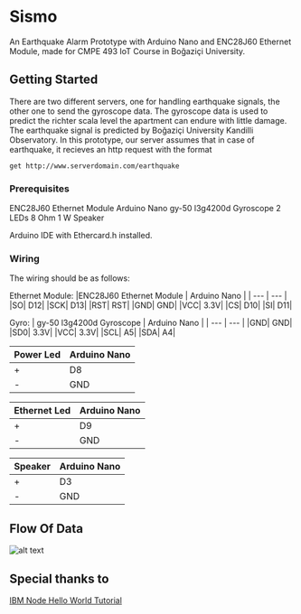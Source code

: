 # Sismo

An Earthquake Alarm Prototype with Arduino Nano and ENC28J60 Ethernet Module, made for CMPE 493 IoT Course in Boğaziçi University.

## Getting Started

There are two different servers, one for handling earthquake signals, the other one to send the gyroscope data. The gyroscope data is used to predict the richter scala level the apartment can endure with little damage. The earthquake signal is predicted by Boğaziçi University Kandilli Observatory. In this prototype, our server assumes that in case of earthquake, it recieves an http request with the format 


```
get http://www.serverdomain.com/earthquake
```

### Prerequisites

ENC28J60 Ethernet Module
Arduino Nano
gy-50 l3g4200d Gyroscope
2 LEDs
8 Ohm 1 W Speaker

Arduino IDE with Ethercard.h installed.


### Wiring

The wiring should be as follows:

Ethernet Module:
|ENC28J60 Ethernet Module | Arduino Nano |
| --- | --- |
|SO| 	D12|
|SCK|	D13|
|RST|	RST|
|GND|	GND|
|VCC|	3.3V|
|CS|	D10|
|SI|	D11|

Gyro:
| gy-50 l3g4200d Gyroscope | Arduino Nano |
| --- | --- |
|GND|	GND|
|SD0|	3.3V|
|VCC|	3.3V|
|SCL|	A5|
|SDA|	A4|


|Power Led	|Arduino Nano|
| --- | --- |
|+|	D8|
|-|	GND|


|Ethernet Led |Arduino Nano|
| --- | --- |
|+|	D9|
|-|	GND|


|Speaker |Arduino Nano|
| --- | --- |
|+|	D3|
|-|	GND|


## Flow Of Data

![alt text](http://url/to/img.png)


## Special thanks to 
[IBM Node Hello World Tutorial](https://github.com/IBM-Cloud/node-helloworld)


